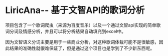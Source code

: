 # LiricAna-- 基于文智API的歌词分析

项目包含了一个歌词爬虫（来源为百度音乐）以及一个通过文智api实现的简单歌词分词及情感分析，并且可以将分析结果自动填充到excel中。

因为文智语义分词主要是用于一些商业分析，对这种歌词体裁可能不是很敏感，因此结果的准确性就很难保证了，但是通过这个项目也是学到了不少新东西呢。
